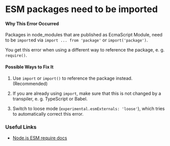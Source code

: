 # ESM packages need to be imported

#### Why This Error Occurred

Packages in node_modules that are published as EcmaScript Module, need to be `import`ed via `import ... from 'package'` or `import('package')`.

You get this error when using a different way to reference the package, e. g. `require()`.

#### Possible Ways to Fix It

1. Use `import` or `import()` to reference the package instead. (Recommended)

2. If you are already using `import`, make sure that this is not changed by a transpiler, e. g. TypeScript or Babel.

3. Switch to loose mode (`experimental.esmExternals: 'loose'`), which tries to automatically correct this error.

### Useful Links

- [Node.js ESM require docs](https://nodejs.org/dist/latest-v16.x/docs/api/esm.html#esm_require)
